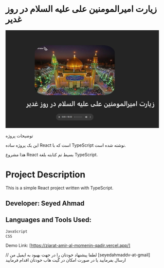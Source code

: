 # زیارت امیرالمومنین علی علیه السلام در روز غدیر

![تصویر اپلیکیشن](https://github.com/seyedahmaddv/ziarat-amir-al-momenin-qadir/blob/main/ziarateamiralmomeninali/haramenajaf.jpg?raw=true)

توضیحات پروژه

این یک پروژه ساده React است که با TypeScript نوشته شده است.

هذا مشروع React بسيط تم كتابته بلغة TypeScript.
# Project Description
This is a simple React project written with TypeScript.
## Developer: Seyed Ahmad

## Languages and Tools Used:

    JavaScript
    CSS

Demo Link: [https://ziarat-amir-al-momenin-qadir.vercel.app/]

// لطفا پیشنهاد خودتان را در جهت بهبود به ایمیل من [seyedahmaddv-at-gmail] ارسال بفرمایید یا در صورت امکان در گیت هاب خودتان اقدام فرمایید

